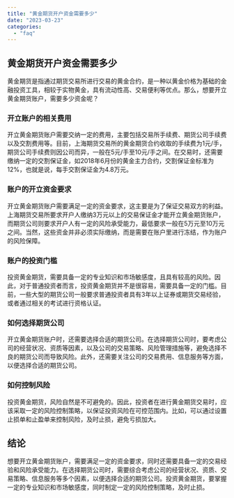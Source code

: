 ```yaml
---
title: "黄金期货开户资金需要多少"
date: "2023-03-23"
categories: 
  - "faq"
---
```


## 黄金期货开户资金需要多少

黄金期货是指通过期货交易所进行交易的黄金合约，是一种以黄金价格为基础的金融投资工具，相较于实物黄金，具有流动性高、交易便利等优点。那么，想要开立黄金期货账户，需要多少资金呢？

### 开立账户的相关费用

开立黄金期货账户需要交纳一定的费用，主要包括交易所手续费、期货公司手续费以及交割费用等。目前，上海期货交易所的黄金期货合约收取的手续费为1元/手，期货公司手续费则因公司而异，一般在5元/手至10元/手之间。在交易时，还需要缴纳一定的交割保证金，如2018年6月份的黄金主力合约，交割保证金标准为12%，也就是说，每手交割保证金为4.8万元。

### 账户的开立资金要求

开立黄金期货账户需要满足一定的资金要求，这主要是为了保证交易双方的利益。上海期货交易所要求开户人缴纳3万元以上的交易保证金才能开立黄金期货账户，而期货公司则要求开户人有一定的风险承受能力，最低要求一般在5万元至10万元之间。当然，这些资金并非必须实际缴纳，而是需要在账户里进行冻结，作为账户的风险保障。

### 账户的投资门槛

投资黄金期货，需要具备一定的专业知识和市场敏感度，且具有较高的风险。因此，对于普通投资者而言，投资黄金期货并不是很容易，需要具备一定的门槛。目前，一些大型的期货公司一般要求普通投资者具有3年以上证券或期货交易经验，或者通过相关的考试进行资格认证。

### 如何选择期货公司

开立黄金期货账户时，还需要选择合适的期货公司。在选择期货公司时，要考虑公司的经营状况、资质等因素，以及公司的交易策略、风险管理措施等，避免选择不良的期货公司而导致风险。此外，还需要关注公司的交易费用、信息服务等方面，以便选择合适的期货公司。

### 如何控制风险

投资黄金期货，风险自然是不可避免的。因此，投资者在进行黄金期货交易时，应该采取一定的风险控制策略，以保证投资风险在可控范围内。比如，可以通过设置止损单和止盈单来控制风险，及时止损，避免亏损加大。

## 结论

想要开立黄金期货账户，需要满足一定的资金要求，同时还需要具备一定的交易经验和风险承受能力。在选择期货公司时，需要综合考虑公司的经营状况、资质、交易策略、信息服务等多个因素，以便选择合适的期货公司。投资黄金期货，要掌握一定的专业知识和市场敏感度，同时制定一定的风险控制策略，及时止损。

